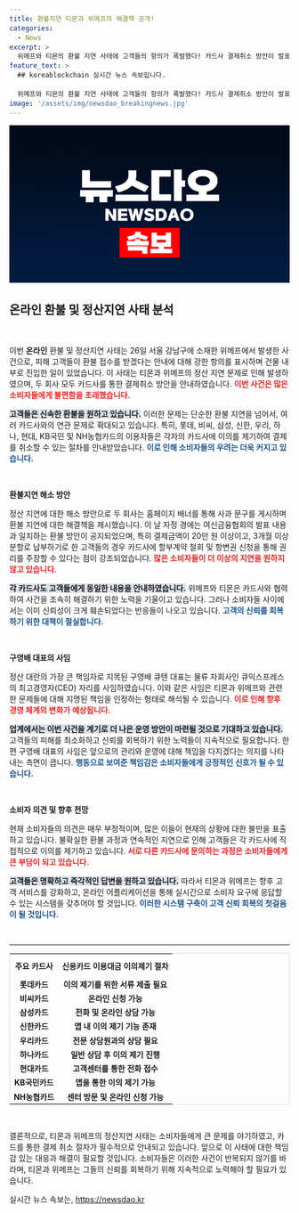 ```yaml
---
title: 환불지연 티몬과 위메프의 해결책 공개!
categories:
  - News
excerpt: >
  위메프와 티몬의 환불 지연 사태에 고객들의 항의가 폭발했다! 카드사 결제취소 방안이 발표됐지만, 대란의 중심에 선 구영배 대표는 물류 자회사 CEO 직에서 사임하며 책임을 지고 떠났다. 클릭해서 더 알아보세요!
feature_text: >
  ## koreablockchain 실시간 뉴스 속보입니다.

  위메프와 티몬의 환불 지연 사태에 고객들의 항의가 폭발했다! 카드사 결제취소 방안이 발표됐지만, 대란의 중심에 선 구영배 대표는 물류 자회사 CEO 직에서 사임하며 책임을 지고 떠났다. 클릭해서 더 알아보세요!
image: '/assets/img/newsdao_breakingnews.jpg'
---
```


<p><img src="/assets/img/newsdao_breakingnews.jpg" alt="koreablockchain 속보" /></p>

<h2 data-ke-size="size26">온라인 환불 및 정산지연 사태 분석</h2>

<p data-ke-size="size16">&nbsp;</p> 

<p>이번 <b>온라인</b> 환불 및 정산지연 사태는 26일 서울 강남구에 소재한 위메프에서 발생한 사건으로, 피해 고객들이 환불 접수를 받겠다는 안내에 대해 강한 항의를 표시하며 건물 내부로 진입한 일이 있었습니다. 이 사태는 티몬과 위메프의 정산 지연 문제로 인해 발생하였으며, 두 회사 모두 카드사를 통한 결제취소 방안을 안내하였습니다. <b><span style="color: #ee2323;">이번 사건은 많은 소비자들에게 불편함을 초래했습니다.</span></b> </p>

<p><b><span style="background-color: #21538527;">고객들은 신속한 환불을 원하고 있습니다.</span></b> 이러한 문제는 단순한 환불 지연을 넘어서, 여러 카드사와의 연관 문제로 확대되고 있습니다. 특히, 롯데, 비씨, 삼성, 신한, 우리, 하나, 현대, KB국민 및 NH농협카드의 이용자들은 각자의 카드사에 이의를 제기하여 결제를 취소할 수 있는 절차를 안내받았습니다. <b><span style="color: #1a5490;">이로 인해 소비자들의 우려는 더욱 커지고 있습니다.</span></b> </p>

<p data-ke-size="size16">&nbsp;</p>

<p><b>환불지연 해소 방안</b></p>

<p data-ke-size="size16"></p> 

<p>정산 지연에 대한 해소 방안으로 두 회사는 홈페이지 배너를 통해 사과 문구를 게시하며 환불 지연에 대한 해결책을 제시했습니다. 이 날 자정 경에는 여신금융협회의 발표 내용과 일치하는 환불 방안이 공지되었으며, 특히 결제금액이 20만 원 이상이고, 3개월 이상 분할로 납부하기로 한 고객들의 경우 카드사에 할부계약 철회 및 항변권 신청을 통해 권리를 주장할 수 있다는 점이 강조되었습니다. <b><span style="color: #ee2323;">많은 소비자들이 더 이상의 지연을 원하지 않고 있습니다.</span></b> </p>

<p><b><span style="background-color: #21538527;">각 카드사도 고객들에게 동일한 내용을 안내하였습니다.</span></b> 위메프와 티몬은 카드사와 협력하여 사건을 조속히 해결하기 위한 노력을 기울이고 있습니다. 그러나 소비자들 사이에서는 이미 신뢰성이 크게 훼손되었다는 반응들이 나오고 있습니다. <b><span style="color: #1a5490;">고객의 신뢰를 회복하기 위한 대책이 절실합니다.</span></b> </p>

<p data-ke-size="size16">&nbsp;</p>

<p><b>구영배 대표의 사임</b></p>

<p data-ke-size="size16"></p> 

<p>정산 대란의 가장 큰 책임자로 지목된 구영배 큐텐 대표는 물류 자회사인 큐익스프레스의 최고경영자(CEO) 자리를 사임하였습니다. 이와 같은 사임은 티몬과 위메프와 관련한 문제들에 대해 지명된 책임을 인정하는 형태로 해석될 수 있습니다. <b><span style="color: #ee2323;">이로 인해 향후 경영 체계의 변화가 예상됩니다.</span></b> </p>

<p><b><span style="background-color: #21538527;">업계에서는 이번 사건을 계기로 더 나은 운영 방안이 마련될 것으로 기대하고 있습니다.</span></b> 고객들의 피해를 최소화하고 신뢰를 회복하기 위한 노력들이 지속적으로 필요합니다. 한편 구영배 대표의 사임은 앞으로의 관리와 운영에 대해 책임을 다지겠다는 의지를 나타내는 측면이 큽니다. <b><span style="color: #1a5490;">행동으로 보여준 책임감은 소비자들에게 긍정적인 신호가 될 수 있습니다.</span></b></p>

<p data-ke-size="size16">&nbsp;</p>

<p><b>소비자 의견 및 향후 전망</b></p>

<p data-ke-size="size16"></p> 

<p>현재 소비자들의 의견은 매우 부정적이며, 많은 이들이 현재의 상황에 대한 불만을 표출하고 있습니다. 불확실한 환불 과정과 연속적인 지연으로 인해 고객들은 각 카드사에 직접적으로 이의를 제기하고 있습니다. <b><span style="color: #ee2323;">서로 다른 카드사에 문의하는 과정은 소비자들에게 큰 부담이 되고 있습니다.</span></b> </p>

<p><b><span style="background-color: #21538527;">고객들은 명확하고 즉각적인 답변을 원하고 있습니다.</span></b> 따라서 티몬과 위메프는 향후 고객 서비스를 강화하고, 온라인 어플리케이션을 통해 실시간으로 소비자 요구에 응답할 수 있는 시스템을 갖추어야 할 것입니다. <b><span style="color: #1a5490;">이러한 시스템 구축이 고객 신뢰 회복의 첫걸음이 될 것입니다.</span></b></p>

<p data-ke-size="size16">&nbsp;</p>

<hr/>

<table style="width: 100%; border: 1px solid #ddd;">
    <tr>
        <th style="text-align: center; height: 35px;"><b>주요 카드사</b></th>
        <th style="text-align: center; height: 35px;"><b>신용카드 이용대금 이의제기 절차</b></th>
    </tr>
    <tr>
        <td style="text-align: center; height: 17px;"><b>롯데카드</b></td>
        <td style="text-align: center; height: 17px;"><b>이의 제기를 위한 서류 제출 필요</b></td>
    </tr>
    <tr>
        <td style="text-align: center; height: 17px;"><b>비씨카드</b></td>
        <td style="text-align: center; height: 17px;"><b>온라인 신청 가능</b></td>
    </tr>
    <tr>
        <td style="text-align: center; height: 17px;"><b>삼성카드</b></td>
        <td style="text-align: center; height: 17px;"><b>전화 및 온라인 상담 가능</b></td>
    </tr>
    <tr>
        <td style="text-align: center; height: 17px;"><b>신한카드</b></td>
        <td style="text-align: center; height: 17px;"><b>앱 내 이의 제기 기능 존재</b></td>
    </tr>
    <tr>
        <td style="text-align: center; height: 17px;"><b>우리카드</b></td>
        <td style="text-align: center; height: 17px;"><b>전문 상담원과의 상담 필요</b></td>
    </tr>
    <tr>
        <td style="text-align: center; height: 17px;"><b>하나카드</b></td>
        <td style="text-align: center; height: 17px;"><b>일반 상담 후 이의 제기 진행</b></td>
    </tr>
    <tr>
        <td style="text-align: center; height: 17px;"><b>현대카드</b></td>
        <td style="text-align: center; height: 17px;"><b>고객센터를 통한 전화 접수</b></td>
    </tr>
    <tr>
        <td style="text-align: center; height: 17px;"><b>KB국민카드</b></td>
        <td style="text-align: center; height: 17px;"><b>앱을 통한 이의 제기 가능</b></td>
    </tr>
    <tr>
        <td style="text-align: center; height: 17px;"><b>NH농협카드</b></td>
        <td style="text-align: center; height: 17px;"><b>센터 방문 및 온라인 신청 가능</b></td>
    </tr>
</table>

<p data-ke-size="size16">&nbsp;</p>

<p>결론적으로, 티몬과 위메프의 정산지연 사태는 소비자들에게 큰 문제를 야기하였고, 카드를 통한 결제 취소 절차가 필수적으로 안내되고 있습니다. 앞으로 이 사태에 대한 책임감 있는 대응과 해결이 필요할 것입니다. 소비자들은 이러한 사건이 반복되지 않기를 바라며, 티몬과 위메프는 그들의 신뢰를 회복하기 위해 지속적으로 노력해야 할 필요가 있습니다.</p>
실시간 뉴스 속보는, <a href="https://newsdao.kr" rel="dofollow">https://newsdao.kr</a>



